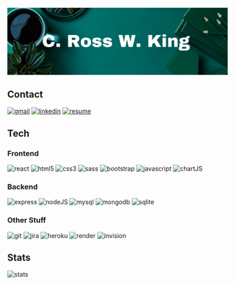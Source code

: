 ![C. Ross W. King](cv_banner.png)

## Contact

[![gmail](https://img.shields.io/badge/Gmail-D14836?style=for-the-badge&logo=gmail&logoColor=white)](mailto:RomeoKilo125@gmail.com)
[![linkedin](https://img.shields.io/badge/LinkedIn-0077B5?style=for-the-badge&logo=linkedin&logoColor=white)](https://linkedin.com/in/RomeoKilo125)
[![resume](https://img.shields.io/badge/Resume-8A2BE2?style=for-the-badge&logo=googleDocs&logoColor=white)](./C-Ross-W-King_CV.pdf)

## Tech

### Frontend

![react](https://img.shields.io/badge/React-20232A?style=for-the-badge&logo=react&logoColor=61DAFB)
![html5](https://img.shields.io/badge/HTML5-E34F26?style=for-the-badge&logo=html5&logoColor=white)
![css3](https://img.shields.io/badge/CSS3-1572B6?style=for-the-badge&logo=css3&logoColor=white)
![sass](https://img.shields.io/badge/Sass-CC6699?style=for-the-badge&logo=sass&logoColor=white)
![bootstrap](https://img.shields.io/badge/Bootstrap-563D7C?style=for-the-badge&logo=bootstrap&logoColor=white)
![javascript](https://img.shields.io/badge/JavaScript-F7DF1E?style=for-the-badge&logo=javascript&logoColor=black)
![chartJS](https://img.shields.io/badge/Chart.js-FF6384?style=for-the-badge&logo=chartdotjs&logoColor=white)

### Backend

![express](https://img.shields.io/badge/Express.js-444444?style=for-the-badge&logo=express&logoColor=white)
![nodeJS](https://img.shields.io/badge/Node.js-339933?style=for-the-badge&logo=nodedotjs&logoColor=white)
![mysql](https://img.shields.io/badge/MySQL-444444?style=for-the-badge&logo=mysql&logoColor=white)
![mongodb](https://img.shields.io/badge/MongoDB-4EA94B?style=for-the-badge&logo=mongodb&logoColor=white)
![sqlite](https://img.shields.io/badge/SQLite-07405E?style=for-the-badge&logo=sqlite&logoColor=white)

### Other Stuff

![git](https://img.shields.io/badge/Git-F05032?style=for-the-badge&logo=git&logoColor=white)
![jira](https://img.shields.io/badge/Jira-0052CC?style=for-the-badge&logo=Jira&logoColor=white)
![heroku](https://img.shields.io/badge/Heroku-430098?style=for-the-badge&logo=heroku&logoColor=white)
![render](https://img.shields.io/badge/Render-000000?style=for-the-badge&logo=render&logoColor=white)
![invision](https://img.shields.io/badge/InVision-FF3366?style=for-the-badge&logo=InVision&logoColor=white)

## Stats

![stats](https://github-readme-stats.vercel.app/api?username=RomeoKilo125&hide=contribs&theme=bear&count_private=true)

<!--
Here are some ideas to get you started:

- 🔭 I’m currently working on ...
- 🌱 I’m currently learning ...
- 👯 I’m looking to collaborate on ...
- 🤔 I’m looking for help with ...
- 💬 Ask me about ...
- 📫 How to reach me: ...
- 😄 Pronouns: ...
- ⚡ Fun fact: ...
-->
